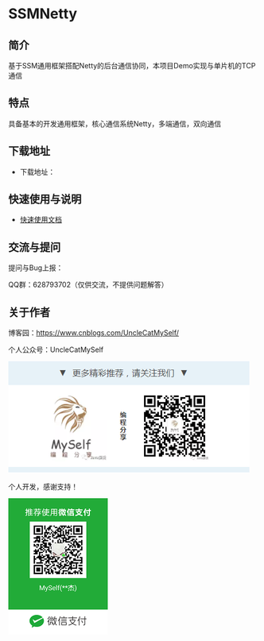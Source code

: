# SSMNetty

## 简介

基于SSM通用框架搭配Netty的后台通信协同，本项目Demo实现与单片机的TCP通信

## 特点

具备基本的开发通用框架，核心通信系统Netty，多端通信，双向通信

## 下载地址

* 下载地址：

## 快速使用与说明

* [快速使用文档](doc/dev.md)

## 交流与提问

提问与Bug上报：

QQ群：628793702（仅供交流，不提供问题解答）

## 关于作者

博客园：https://www.cnblogs.com/UncleCatMySelf/

个人公众号：UncleCatMySelf

![Image text](https://raw.githubusercontent.com/UncleCatMySelf/img-myself/master/img/%E5%85%AC%E4%BC%97%E5%8F%B7.png)

个人开发，感谢支持！

![Image text](https://raw.githubusercontent.com/UncleCatMySelf/img-myself/master/img/%E4%BB%98%E6%AC%BE.png)
